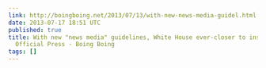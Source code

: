 ```yaml
---
link: http://boingboing.net/2013/07/13/with-new-news-media-guidel.html
date: 2013-07-17 18:51 UTC
published: true
title: With new "news media" guidelines, White House ever-closer to instituting an
  Official Press - Boing Boing
tags: []
---
```



